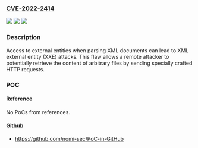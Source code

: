 ### [CVE-2022-2414](https://cve.mitre.org/cgi-bin/cvename.cgi?name=CVE-2022-2414)
![](https://img.shields.io/static/v1?label=Product&message=Dogtag%20PKI&color=blue)
![](https://img.shields.io/static/v1?label=Version&message=n%2Fa&color=blue)
![](https://img.shields.io/static/v1?label=Vulnerability&message=CWE-611&color=brighgreen)

### Description

Access to external entities when parsing XML documents can lead to XML external entity (XXE) attacks. This flaw allows a remote attacker to potentially retrieve the content of arbitrary files by sending specially crafted HTTP requests.

### POC

#### Reference
No PoCs from references.

#### Github
- https://github.com/nomi-sec/PoC-in-GitHub

